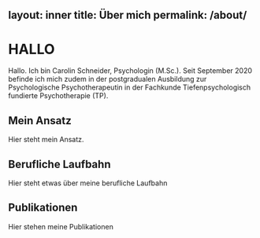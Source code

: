 layout: inner
title: Über mich
permalink: /about/
---

# HALLO
Hallo. Ich bin Carolin Schneider, Psychologin (M.Sc.). Seit September 2020 befinde ich mich zudem in der postgradualen Ausbildung zur Psychologische Psychotherapeutin in der Fachkunde Tiefenpsychologisch fundierte Psychotherapie (TP).

## Mein Ansatz
Hier steht mein Ansatz. 

## Berufliche Laufbahn
Hier steht etwas über meine berufliche Laufbahn

## Publikationen
Hier stehen meine Publikationen


